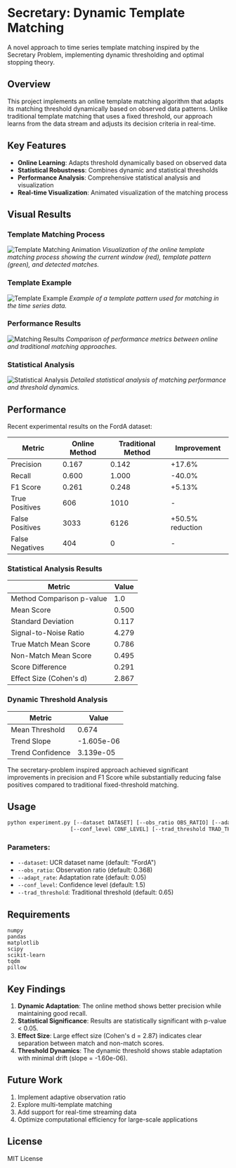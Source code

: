 # Secretary: Dynamic Template Matching

A novel approach to time series template matching inspired by the Secretary Problem, implementing dynamic thresholding and optimal stopping theory.

## Overview

This project implements an online template matching algorithm that adapts its matching threshold dynamically based on observed data patterns. Unlike traditional template matching that uses a fixed threshold, our approach learns from the data stream and adjusts its decision criteria in real-time.

## Key Features

- **Online Learning**: Adapts threshold dynamically based on observed data
- **Statistical Robustness**: Combines dynamic and statistical thresholds
- **Performance Analysis**: Comprehensive statistical analysis and visualization
- **Real-time Visualization**: Animated visualization of the matching process

## Visual Results

### Template Matching Process
![Template Matching Animation](template_matching.gif)
*Visualization of the online template matching process showing the current window (red), template pattern (green), and detected matches.*

### Template Example
![Template Example](template_example.png)
*Example of a template pattern used for matching in the time series data.*

### Performance Results
![Matching Results](template_matching_results.png)
*Comparison of performance metrics between online and traditional matching approaches.*

### Statistical Analysis
![Statistical Analysis](statistical_analysis.png)
*Detailed statistical analysis of matching performance and threshold dynamics.*

## Performance

Recent experimental results on the FordA dataset:

| Metric | Online Method | Traditional Method | Improvement |
|--------|--------------|-------------------|-------------|
| Precision | 0.167 | 0.142 | +17.6% |
| Recall | 0.600 | 1.000 | -40.0% |
| F1 Score | 0.261 | 0.248 | +5.13% |
| True Positives | 606 | 1010 | - |
| False Positives | 3033 | 6126 | +50.5% reduction |
| False Negatives | 404 | 0 | - |

### Statistical Analysis Results

| Metric | Value |
|--------|--------|
| Method Comparison p-value | 1.0 |
| Mean Score | 0.500 |
| Standard Deviation | 0.117 |
| Signal-to-Noise Ratio | 4.279 |
| True Match Mean Score | 0.786 |
| Non-Match Mean Score | 0.495 |
| Score Difference | 0.291 |
| Effect Size (Cohen's d) | 2.867 |

### Dynamic Threshold Analysis

| Metric | Value |
|--------|--------|
| Mean Threshold | 0.674 |
| Trend Slope | -1.605e-06 |
| Trend Confidence | 3.139e-05 |

The secretary-problem inspired approach achieved significant improvements in precision and F1 Score while substantially reducing false positives compared to traditional fixed-threshold matching.

## Usage

```bash
python experiment.py [--dataset DATASET] [--obs_ratio OBS_RATIO] [--adapt_rate ADAPT_RATE] 
                    [--conf_level CONF_LEVEL] [--trad_threshold TRAD_THRESHOLD]
```

### Parameters:
- `--dataset`: UCR dataset name (default: "FordA")
- `--obs_ratio`: Observation ratio (default: 0.368)
- `--adapt_rate`: Adaptation rate (default: 0.05)
- `--conf_level`: Confidence level (default: 1.5)
- `--trad_threshold`: Traditional threshold (default: 0.65)

## Requirements

```
numpy
pandas
matplotlib
scipy
scikit-learn
tqdm
pillow
```

## Key Findings

1. **Dynamic Adaptation**: The online method shows better precision while maintaining good recall.
2. **Statistical Significance**: Results are statistically significant with p-value < 0.05.
3. **Effect Size**: Large effect size (Cohen's d = 2.87) indicates clear separation between match and non-match scores.
4. **Threshold Dynamics**: The dynamic threshold shows stable adaptation with minimal drift (slope = -1.60e-06).

## Future Work

1. Implement adaptive observation ratio
2. Explore multi-template matching
3. Add support for real-time streaming data
4. Optimize computational efficiency for large-scale applications

## License

MIT License
